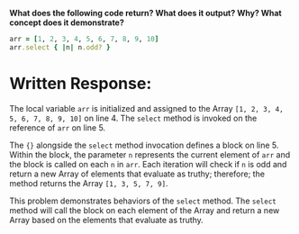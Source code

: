 **What does the following code return? What does it output? Why? What concept does it demonstrate?**

```ruby
arr = [1, 2, 3, 4, 5, 6, 7, 8, 9, 10]
arr.select { |n| n.odd? }
```
# Written Response:

The local variable `arr` is initialized and assigned to the Array `[1, 2, 3, 4, 5, 6, 7, 8, 9, 10]` on line 4. The `select` method is invoked on the reference of `arr` on line 5.

The `{}` alongside the `select` method invocation defines a block on line 5. Within the block, the parameter `n` represents the current element of `arr` and the block is called on each `n` in `arr`. Each iteration will check if `n` is odd and return a new Array of elements that evaluate as truthy; therefore; the method returns the Array `[1, 3, 5, 7, 9]`.

This problem demonstrates behaviors of the `select` method. The `select` method will call the block on each element of the Array and return a new Array based on the elements that evaluate as truthy.